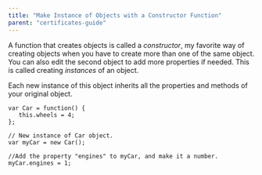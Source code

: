 ```yaml
---
title: "Make Instance of Objects with a Constructor Function"
parent: "certificates-guide"
---
```


A function that creates objects is called a _constructor_, my favorite way of creating objects when you have to create more than one of the same object. You can also edit the second object to add more properties if needed. This is called creating _instances_ of an object.

Each new instance of this object inherits all the properties and methods of your original object.

    var Car = function() {
       this.wheels = 4;
    };

    // New instance of Car object.
    var myCar = new Car();

    //Add the property "engines" to myCar, and make it a number.
    myCar.engines = 1;
